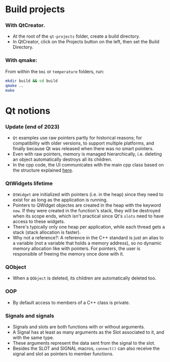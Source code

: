 # Build projects
### With QtCreator.
- At the root of the `qt-projects` folder, create a build directory.
- In QtCreator, click on the Projects button on the left, then set the Build Directory.

### With qmake:
From within the `bmi` or `temperature` folders, run:

```bash
mkdir build && cd build
qmake ..
make
```


# Qt notions
### Update (end of 2023)
- `Qt` examples use raw pointers partly for historical reasons; for compatibility with older versions, to support multiple platforms, and finally because Qt was released when there was no smart pointers.
- Even with raw pointers, memory is managed hierarchically, i.e. deleting an object automatically destroys all its children.
- In the cpp code, the UI communicates with the main cpp class based on the structure explained [here][ui].

[ui]: https://doc.qt.io/qt-6/designer-using-a-ui-file.html#the-single-inheritance-approach

### QtWidgets lifetime
- `QtWidget` are initialized with pointers (i.e. in the heap) since they need to exist for as long as the application is running.
- Pointers to QWidget objectes are created in the heap with the keyword `new`. If they were created in the function's stack, they will be destroyed when its scope ends, which isn't practical since Qt's `slots` need to have access to these widgets.
- There's typically only one heap per application, while each thread gets a stack (stack allocation is faster).
- Why not a reference?: A reference in the C++ standard is just an alias to a variable (not a variable that holds a memory address), so no dynamic memory allocation like with pointers. For pointers, the user is responsible of freeing the memory once done with it.

### QObject
- When a `QObject` is deleted, its children are automatically deleted too.

### OOP
- By default access to members of a C++ class is private.

### Signals and signals
- Signals and slots are both functions with or without arguments.
- A Signal has at least as many arguments as the Slot associated to it, and with the same type.
- These arguments represent the data sent from the signal to the slot.
- Besides the SLOT and SIGNAL macros, `connect()` can also receive the signal and slot as pointers to member functions.
